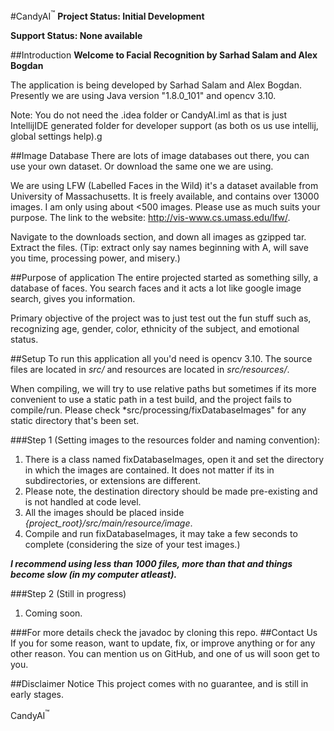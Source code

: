 #CandyAI<sup>&trade;</sup>
**Project Status: Initial Development**

**Support Status: None available**

##Introduction
**Welcome to Facial Recognition by Sarhad Salam and Alex Bogdan**

The application is being developed by Sarhad Salam and Alex Bogdan. Presently we are using Java version "1.8.0_101" and opencv 3.10.

Note: You do not need the .idea folder or CandyAI.iml as that is just IntellijIDE generated folder for developer support (as both os us use intellij, global settings help).g

##Image Database
There are lots of image databases out there, you can use your own dataset. Or download the same one we are using. 

We are using LFW (Labelled Faces in the Wild) it's a dataset available from University of Massachusetts. It is freely available, and contains over 13000 images. I am only using about <500 images. Please use as much suits your purpose.
 The link to the website: http://vis-www.cs.umass.edu/lfw/.
 
 Navigate to the downloads section, and down all images as gzipped tar. Extract the files. (Tip: extract only say names beginning with A, will save you time, processing power, and misery.)
 

##Purpose of application
The entire projected started as something silly, a database of faces. You search faces and it acts a lot like google image search, gives you information.

Primary objective of the project was to just test out the fun stuff such as, recognizing age, gender, color, ethnicity of the subject, and emotional status. 
 
##Setup
To run this application all you'd need is opencv 3.10.  The source files are located in *src/* and resources are located in *src/resources/*.

When compiling, we will try to use relative paths but sometimes if its more convenient to use a static path in a test build, and the project fails to compile/run. Please check *src/processing/fixDatabaseImages" for any static directory that's been set.

###Step 1 (Setting images to the resources folder and naming convention):
1. There is a class named fixDatabaseImages, open it and set the directory in which the images are contained. It does not matter if its in subdirectories, or extensions are different.
2. Please note, the destination directory should be made pre-existing and is not handled at code level.
3. All the images should be placed inside *{project_root}/src/main/resource/image*.
4. Compile and run fixDatabaseImages, it may take a few seconds to complete (considering the size of your test images.)

***I recommend using less than 1000 files, more than that and things become slow (in my computer atleast).***

###Step 2 (Still in progress)
1. Coming soon.




###For more details check the javadoc by cloning this repo.
##Contact Us
If you for some reason, want to update, fix, or improve anything or for any other reason. You can mention us on GitHub, and one of us will soon get to you.

##Disclaimer Notice
This project comes with no guarantee, and is still in early stages.
 
CandyAI<sup>&trade;</sup>
